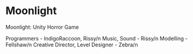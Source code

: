 # Moonlight
Moonlight: Unity Horror Game

Programmers - IndigoRaccoon, Rissy/n
Music, Sound - Rissy/n
Modelling - Fellshaw/n
Creative Director, Level Designer - Zebra/n

